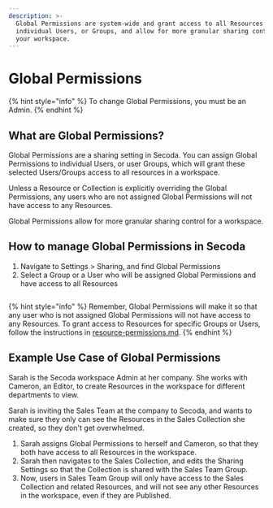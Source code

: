 ```yaml
---
description: >-
  Global Permissions are system-wide and grant access to all Resources to
  individual Users, or Groups, and allow for more granular sharing control in
  your workspace.
---
```


# Global Permissions

{% hint style="info" %}
To change Global Permissions, you must be an Admin.
{% endhint %}

## What are Global Permissions? <a href="#h_3a4bfd6458" id="h_3a4bfd6458"></a>

Global Permissions are a sharing setting in Secoda. You can assign Global Permissions to individual Users, or user Groups, which will grant these selected Users/Groups access to all resources in a workspace.&#x20;

Unless a Resource or Collection is explicitly overriding the Global Permissions, any users who are not assigned Global Permissions will not have access to any Resources.&#x20;

Global Permissions allow for more granular sharing control for a workspace.&#x20;

## **How to manage Global Permissions in Secoda** <a href="#h_3a4bfd6458" id="h_3a4bfd6458"></a>

1. Navigate to Settings > Sharing, and find Global Permissions
2. Select a Group or a User who will be assigned Global Permissions and have access to all Resources

<figure><img src="../../.gitbook/assets/Screen Shot 2022-12-16 at 12.27.30 PM.png" alt=""><figcaption></figcaption></figure>

{% hint style="info" %}
Remember, Global Permissions will make it so that any user who is not assigned Global Permissions will not have access to any Resources. To grant access to Resources for specific Groups or Users, follow the instructions in [resource-permissions.md](../resource-permissions.md "mention").
{% endhint %}

## **Example Use Case of Global Permissions** <a href="#h_3a4bfd6458" id="h_3a4bfd6458"></a>

Sarah is the Secoda workspace Admin at her company. She works with Cameron, an Editor, to create Resources in the workspace for different departments to view.

Sarah is inviting the Sales Team at the company to Secoda, and wants to make sure they only can see the Resources in the Sales Collection she created, so they don't get overwhelmed.&#x20;

1. Sarah assigns Global Permissions to herself and Cameron, so that they both have access to all Resources in the workspace.
2. Sarah then navigates to the Sales Collection, and edits the Sharing Settings so that the Collection is shared with the Sales Team Group.
3. Now, users in Sales Team Group will only have access to the Sales Collection and related Resources, and will not see any other Resources in the workspace, even if they are Published.&#x20;

